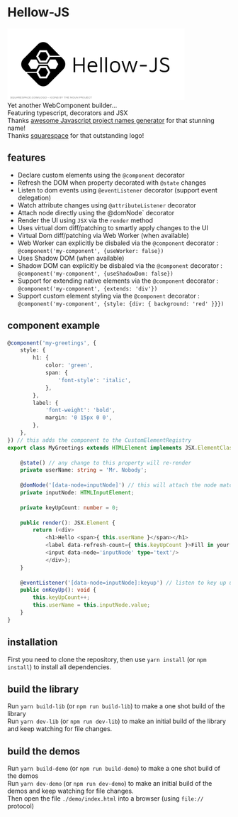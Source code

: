 # Hellow-JS
![Hellow-JS][logo]  
Yet another WebComponent builder...  
Featuring typescript, decorators and JSX  
Thanks [awesome Javascript project names generator](https://mrsharpoblunto.github.io/foswig.js/) for that stunning name!  
Thanks [squarespace](https://logo.squarespace.com) for that outstanding logo!  

## features
 - Declare custom elements using the `@component` decorator
 - Refresh the DOM when property decorated with `@state` changes
 - Listen to dom events using `@eventListener` decorator (support event delegation)
 - Watch attribute changes using `@attributeListener` decorator
 - Attach node directly using the @domNode` decorator
 - Render the UI using `JSX` via the `render` method
 - Uses virtual dom diff/patching to smartly apply changes to the UI
 - Virtual Dom diff/patching via Web Worker (when available)
 - Web Worker can explicitly be disbaled via the `@component` decorator : `@component('my-component', {useWorker: false})`
 - Uses Shadow DOM (when available)
 - Shadow DOM can explicitly be disbaled via the `@component` decorator : `@component('my-component', {useShadowDom: false})`
 - Support for extending native elements via the `@component` decorator : `@component('my-component', {extends: 'div'})`
 - Support custom element styling via the `@component` decorator : `@component('my-component', {style: {div: { background: 'red' }}})`

## component example
```ts
@component('my-greetings', {
	style: {
		h1: {
			color: 'green',
			span: {
				'font-style': 'italic',
			},
		},
		label: {
			'font-weight': 'bold',
			margin: '0 15px 0 0',
		},
	},
}) // this adds the component to the CustomElementRegistry
export class MyGreetings extends HTMLElement implements JSX.ElementClass {

	@state() // any change to this property will re-render
	private userName: string = 'Mr. Nobody';

	@domNode('[data-node=inputNode]') // this will attach the node matching the css selector to the class member
	private inputNode: HTMLInputElement;

	private keyUpCount: number = 0;

	public render(): JSX.Element {
		return (<div>
			<h1>Hello <span>{ this.userName }</span></h1>
			<label data-refresh-count={ this.keyUpCount }>Fill in your name:</label>
			<input data-node='inputNode' type='text'/>
			</div>);
	}

	@eventListener('[data-node=inputNode]:keyup') // listen to key up using event delegation. Without delegation it would be @eventListener('keyup')
	public onKeyUp(): void {
		this.keyUpCount++;
		this.userName = this.inputNode.value;
	}
}
```

## installation
First you need to clone the repository, then use `yarn install` (or `npm install`) to install all dependencies.  

## build the library
Run `yarn build-lib` (or `npm run build-lib`) to make a one shot build of the library  
Run `yarn dev-lib` (or `npm run dev-lib`) to make an initial build of the library and keep watching for file changes.  

## build the demos
Run `yarn build-demo` (or `npm run build-demo`) to make a one shot build of the demos  
Run `yarn dev-demo` (or `npm run dev-demo`) to make an initial build of the demos and keep watching for file changes.  
Then open the file `./demo/index.html` into a browser (using `file://` protocol)  


[logo]: https://raw.githubusercontent.com/ben8p/hellow-js/master/Hellow-JS.png "Hellow-JS"
